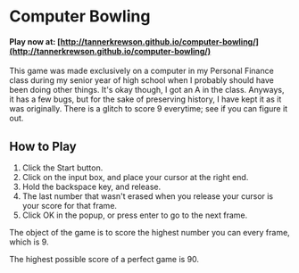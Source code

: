 # Computer Bowling

#### Play now at: [http://tannerkrewson.github.io/computer-bowling/](http://tannerkrewson.github.io/computer-bowling/)

This game was made exclusively on a computer in my Personal Finance class during my senior year of high school when I probably should have been doing other things. It's okay though, I got an A in the class. Anyways, it has a few bugs, but for the sake of preserving history, I have kept it as it was originally. There is a glitch to score 9 everytime; see if you can figure it out.

## How to Play
1. Click the Start button.
2. Click on the input box, and place your cursor at the right end.
3. Hold the backspace key, and release.
4. The last number that wasn't erased when you release your cursor is your score for that frame.
5. Click OK in the popup, or press enter to go to the next frame.

The object of the game is to score the highest number you can every frame, which is 9.

The highest possible score of a perfect game is 90.
